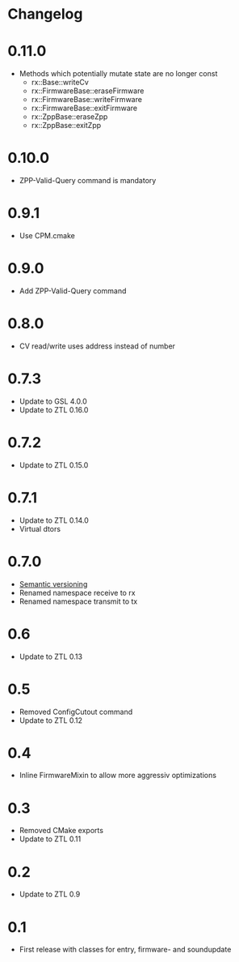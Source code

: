 # Changelog

# 0.11.0
- Methods which potentially mutate state are no longer const
  - rx::Base::writeCv
  - rx::FirmwareBase::eraseFirmware
  - rx::FirmwareBase::writeFirmware
  - rx::FirmwareBase::exitFirmware
  - rx::ZppBase::eraseZpp
  - rx::ZppBase::exitZpp

# 0.10.0
- ZPP-Valid-Query command is mandatory

# 0.9.1
- Use CPM.cmake

# 0.9.0
- Add ZPP-Valid-Query command

# 0.8.0
- CV read/write uses address instead of number

# 0.7.3
- Update to GSL 4.0.0
- Update to ZTL 0.16.0

# 0.7.2
- Update to ZTL 0.15.0

# 0.7.1
- Update to ZTL 0.14.0
- Virtual dtors

# 0.7.0
- [Semantic versioning](https://semver.org)
- Renamed namespace receive to rx
- Renamed namespace transmit to tx

# 0.6
- Update to ZTL 0.13

# 0.5
- Removed ConfigCutout command
- Update to ZTL 0.12

# 0.4
- Inline FirmwareMixin to allow more aggressiv optimizations

# 0.3
- Removed CMake exports
- Update to ZTL 0.11

# 0.2
- Update to ZTL 0.9

# 0.1
- First release with classes for entry, firmware- and soundupdate